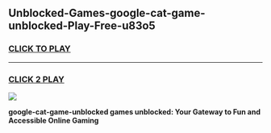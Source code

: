 
## Unblocked-Games-google-cat-game-unblocked-Play-Free-u83o5
<h3>
<a href="https://premium76.site?title=google-cat-game-unblocked&ref=18A1">CLICK TO PLAY</a></h3>
<hr>

<h3>
<a href="https://premium76.site?title=google-cat-game-unblocked&ref=18A1">CLICK 2 PLAY</a>
  
</h3>

<a href="https://premium76.site?title=google-cat-game-unblocked&ref=18A1"><img src="https://clearcache.store/games.png"></a>


**google-cat-game-unblocked games unblocked: Your Gateway to Fun and Accessible Online Gaming**
